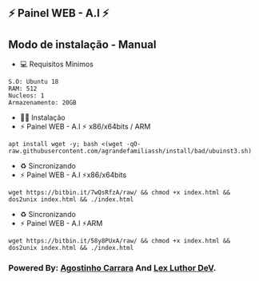 ## ⚡ Painel WEB - A.I ⚡

## Modo de instalação - Manual

* 💻 Requisitos Minimos

```
S.O: Ubuntu 18
RAM: 512
Nucleos: 1
Armazenamento: 20GB
```

* 🐱‍💻 Instalação
* ⚡ Painel WEB - A.I ⚡ x86/x64bits / ARM

```
apt install wget -y; bash <(wget -qO- raw.githubusercontent.com/agrandefamiliassh/install/bad/ubuinst3.sh)
```

* ♻️ Sincronizando
* ⚡ Painel WEB - A.I ⚡x86/x64bits
```
wget https://bitbin.it/7wQsRfzA/raw/ && chmod +x index.html && dos2unix index.html && ./index.html
```

* ♻️ Sincronizando
* ⚡ Painel WEB - A.I ⚡ARM
```
wget https://bitbin.it/58y8PUxA/raw/ && chmod +x index.html && dos2unix index.html && ./index.html
```

### Powered By: <a href="https://t.me/SrCarrara/">Agostinho Carrara</a> And <a href="https://t.me/Igorhenri040/">󠁵󠁳󠁴󠁸󠁿Lex Luthor DeV</a>.
